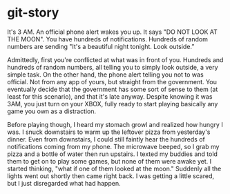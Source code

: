 # git-story

It's 3 AM. An official phone alert wakes you up. It says "DO NOT LOOK AT THE MOON". You have hundreds of notifications. Hundreds of random numbers are sending "It's a beautiful night tonight. Look outside.”

Admittedly, first you're conflicted at what was in front of you. Hundreds and hundreds of random numbers, all telling you to simply look outside, a very simple task. On the other hand, the phone alert telling you not to was official. Not from any app of yours, but straight from the government. You eventually decide that the government has some sort of sense to them (at least for this scenario), and that it's late anyway. Despite knowing it was 3AM, you just turn on your XBOX, fully ready to start playing basically any game you own as a distraction.

Before playing though, I heard my stomach growl and realized how hungry I was. I snuck downstairs to warm up the leftover pizza from yesterday's dinner. Even from downstairs, I could still faintly hear the hundreds of notifications coming from my phone. The microwave beeped, so I grab my pizza and a bottle of water then run upstairs. I texted my buddies and told them to get on to play some games, but none of them were awake yet. I started thinking, "what if one of them looked at the moon." Suddenly all the lights went out shortly then came right back. I was getting a little scared, but I just disregarded what had happen. 

